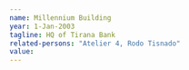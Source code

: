 ```yaml
---
name: Millennium Building
year: 1-Jan-2003
tagline: HQ of Tirana Bank
related-persons: "Atelier 4, Rodo Tisnado"
value:
---
```

